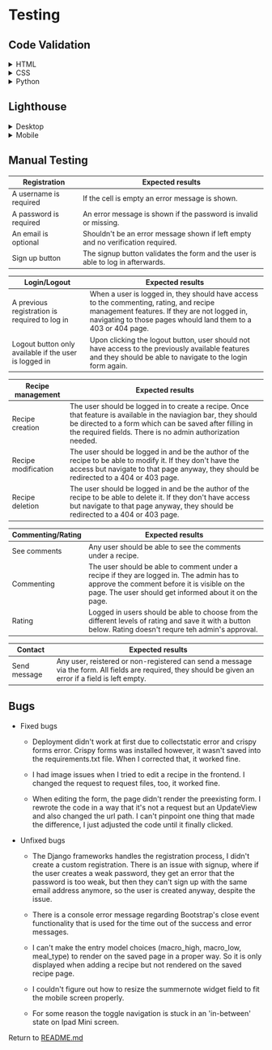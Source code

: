# **Testing**

## **Code Validation**

<details>
<summary>HTML</summary>

The HTML files were validated with the [W3C Validator Service](https://validator.w3.org/).

- Home page - PASS

![html-validation-home](docs/html-validation-home-page.jpg)

- Sign Up - PASS

![html-validation-signup](docs/html-validation-signup.jpg)

- Sign In - PASS

![html-validation-signin](docs/html-validation-login.jpg)

- Logout - PASS

![html-validation-logout](docs/html-validation-logout.jpg)

- Recipes - PASS

![html-validation-recipes](docs/html-validation-recipes.jpg)


- Recipe detail

![html-validation-recipe](docs/html-validation-recipe.jpg)

- Add Recipe - 
I get several warnings and errors which either come from the crispy forms,
the summernote widgets or from the curly braces

Page source code:
![html-validation-add-recipe](docs/html-validation-add-recipe.jpg)

Workspace html file:
![html-validation-add-recipe-code](docs/html-validation-add-recipe2.jpg)

- Edit Recipe - PASS

![html-validation-edit-recipe](docs/html-validation-edit-recipe.jpg)

- Delete Recipe - PASS

![html-validation-delete-recipe](docs/html-validation-delete-recipe.jpg)

- Contact - PASS

![html-validation-contact](docs/html-validation-contact.jpg)
</details>

<details>
<summary>CSS</summary>

The CSS file was validated using the [W3C Jigsaw Validator Service](https://jigsaw.w3.org/css-validator/).
It passed the validation process without warnings or errors.

![css-validation](docs/macromeals-css-valid.jpg)

</details>

<details>
<summary>Python</summary>

The Python files were validated using the [Pep8 linter](https://pep8ci.herokuapp.com/#)

- models.py - PASS

![python-validation-models](docs/python-validation-models-py.jpg)

- forms.py - PASS

![python-validation-forms](docs/python-validation-forms-py.jpg)

- views.py - PASS

![python-validaton-views](docs/python-validation-views-py.jpg)

- admin.py - PASS

![python-validation-admin](docs/python-validation-admin-py.jpg)

</details>

## **Lighthouse**

<details>
<summary>Desktop</summary>

- Home

![lighthouse-home](docs/lighthouse-home-desktop.jpg)

- Sign Up

![lighthouse-signup](docs/lighthouse-signup-desktop.jpg)

- Sign In

![lighthouse-login](docs/lighthouse-login-desktop.jpg)

- Logout

![lighthouse-logout](docs/lighthouse-logout-desktop.jpg)

- Recipes

![lighthouse-recipes](docs/lighthouse-recipes-desktop.jpg)

- Recipe - logged in

![lighthouse-recipe-li](docs/lighthouse-recipe-logged-in-desktop.jpg)

- Recipe - logged out

![lighthouse-recipe-lo](docs/lighthouse-recipe-logged-out-desktop.jpg)

- Add recipe

![lighthouse-add-recipe](docs/lighthouse-add-recipe-desktop.jpg)

- Edit recipe

![lighthouse-edit-recipe](docs/lighthouse-edit-recipe-desktop.jpg)

- Delete recipe

![lighthouse-delete-recipe](docs/lighthouse-delete-recipe.desktop.jpg)

- Contact

![lighthouse-contact](docs/lighthouse-contact-desktop.jpg)

</details>

<details>
<summary>Mobile</summary>

- Home

![lighthouse-home-m](docs/lighthouse-home-mobile.jpg)

- Sign Up

![lighthouse-signup-m](docs/lighthouse-signup-mobile.jpg)

- Sign In

![lighthouse-signin-m](docs/lighthouse-login-mobile.jpg)

- Logout

![lighthouse-logout-m](docs/lighthouse-logout-mobile.jpg)

- Recipes

![lighthouse-recipes-m](docs/lighthouse-recipes-mobile.jpg)

- Recipe - logged in

![lighthouse-recipe-li-m](docs/lighthouse-recipe-logged-in-mobile.jpg)

- Recipe - logged out

![lighthouse-recipe-lo-m](docs/lighthouse-recipe-logged-out-mobile.jpg)

- Add recipe

![lighthouse-add-recipe-m](docs/lighthouse-add-recipe-mobile.jpg)

- Edit recipe

![lighthouse-edit-recipe-m](docs/lighthouse-edit-recipe-mobile.jpg)

- Delete recipe

![lighthouse-delete-recipe-m](docs/lighthouse-delete-recipe-mobile.jpg)

- Contact

![lighthouse-delete-recipe-m](docs/lighthouse-contact-mobile.jpg)

</details>

## **Manual Testing**

| Registration | Expected results |
| --- | ---|
| A username is required | If the cell is empty an error message is shown. |
| A password is required | An error message is shown if the password is invalid or missing. |
| An email is optional | Shouldn't be an error message shown if left empty and no verification required. |
| Sign up button | The signup button validates the form and the user is able to log in afterwards. |

| Login/Logout | Expected results |
| --- | --- |
| A previous registration is required to log in | When a user is logged in, they should have access to the commenting, rating, and recipe management features. If they are not logged in, navigating to those pages whould land them to a 403 or 404 page. |
| Logout button only available if the user is logged in | Upon clicking the logout button, user should not have access to the previously available features and they should be able to navigate to the login form again. |

| Recipe management | Expected results |
| --- | --- |
| Recipe creation | The user should be logged in to create a recipe. Once that feature is available in the naviagion bar, they should be directed to a form which can be saved after filling in the required fields. There is no admin authorization needed. |
| Recipe modification | The user should be logged in and be the author of the recipe to be able to modify it. If they don't have the access but navigate to that page anyway, they should be redirected to a 404 or 403 page. |
| Recipe deletion | The user should be logged in and be the author of the recipe to be able to delete it. If they don't have access but navigate to that page anyway, they should be redirected to a 404 or 403 page. |

| Commenting/Rating | Expected results |
| --- | --- |
| See comments | Any user should be able to see the comments under a recipe. |
| Commenting | The user should be able to comment under a recipe if they are logged in. The admin has to approve the comment before it is visible on the page. The user should get informed about it on the page. |
| Rating | Logged in users should be able to choose from the different levels of rating and save it with a button below. Rating doesn't requre teh admin's approval. |

| Contact | Expected results |
| --- | --- |
| Send message | Any user, reistered or non-registered can send a message via the form. All fields are required, they should be given an error if a field is left empty. |

## **Bugs**

- Fixed bugs

    - Deployment didn't work at first due to collectstatic error and crispy forms error.
      Crispy forms was installed however, it wasn't saved into the requirements.txt file.
      When I corrected that, it worked fine.

    - I had image issues when I tried to edit a recipe in the frontend.
      I changed the request to request files, too, it worked fine.

    - When editing the form, the page didn't render the preexisting form.
      I rewrote the code in a way that it's not a request but an UpdateView and also changed the url path.
      I can't pinpoint one thing that made the difference, I just adjusted the code until it finally clicked.

- Unfixed bugs

    - The Django frameworks handles the registration process, I didn't create a custom registration.
      There is an issue with signup, where if the user creates a weak password, they get an error that the password is too weak,
      but then they can't sign up with the same email address anymore, so the user is created anyway, despite the issue.

    - There is a console error message regarding Bootstrap's close event functionality that is used for the time out of the success
      and error messages.

    - I can't make the entry model choices (macro_high, macro_low, meal_type) to render on the saved page
      in a proper way.
      So it is only displayed when adding a recipe but not rendered on the saved recipe page.

    - I couldn't figure out how to resize the summernote widget field to fit the mobile screen properly.

    - For some reason the toggle navigation is stuck in an 'in-between' state on Ipad Mini screen.

Return to [README.md](README.md#macromeals-pp4)